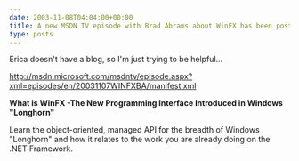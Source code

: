 ```yaml
---
date: 2003-11-08T04:04:00+00:00
title: A new MSDN TV episode with Brad Abrams about WinFX has been posted
type: posts
---
```

Erica doesn't have a blog, so I'm just trying to be helpful...

[http://msdn.microsoft.com/msdntv/episode.aspx?xml=episodes/en/20031107WINFXBA/manifest.xml ](https://msdn.microsoft.com/msdntv/episode.aspx?xml=episodes/en/20031107WINFXBA/manifest.xml)

**What is WinFX -The New Programming Interface Introduced in Windows "Longhorn"**

Learn the object-oriented, managed API for the breadth of Windows "Longhorn" and how it relates to the work you are already doing on the .NET Framework.
